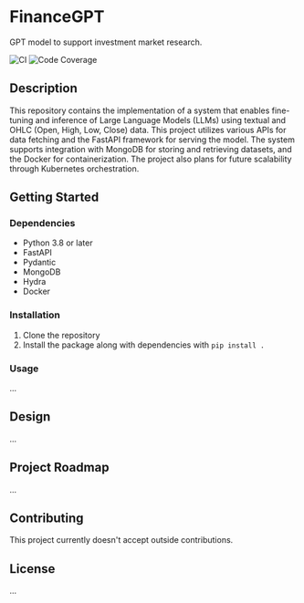# FinanceGPT
GPT model to support investment market research.

![CI](https://github.com/MikolajMizera/FinanceGPT/actions/workflows/CI.yml/badge.svg?branch=develop)
![Code Coverage](https://img.shields.io/badge/Coverage-94%25-green.svg)

## Description
This repository contains the implementation of a system that enables fine-tuning and inference of Large Language Models (LLMs) using textual and OHLC (Open, High, Low, Close) data. This project utilizes various APIs for data fetching and the FastAPI framework for serving the model. The system supports integration with MongoDB for storing and retrieving datasets, and the Docker for containerization. The project also plans for future scalability through Kubernetes orchestration.

## Getting Started

### Dependencies
- Python 3.8 or later
- FastAPI
- Pydantic
- MongoDB
- Hydra
- Docker

### Installation
1. Clone the repository
2. Install the package along with dependencies with `pip install .`

### Usage
...

## Design
...

## Project Roadmap
...

## Contributing
This project currently doesn't accept outside contributions.

## License
...
